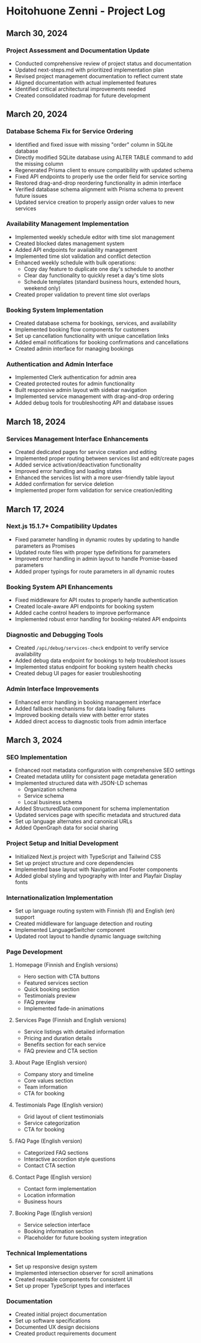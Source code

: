 # Hoitohuone Zenni - Project Log

## March 30, 2024

### Project Assessment and Documentation Update
- Conducted comprehensive review of project status and documentation
- Updated next-steps.md with prioritized implementation plan
- Revised project management documentation to reflect current state
- Aligned documentation with actual implemented features
- Identified critical architectural improvements needed
- Created consolidated roadmap for future development

## March 20, 2024

### Database Schema Fix for Service Ordering
- Identified and fixed issue with missing "order" column in SQLite database
- Directly modified SQLite database using ALTER TABLE command to add the missing column
- Regenerated Prisma client to ensure compatibility with updated schema
- Fixed API endpoints to properly use the order field for service sorting
- Restored drag-and-drop reordering functionality in admin interface
- Verified database schema alignment with Prisma schema to prevent future issues
- Updated service creation to properly assign order values to new services

### Availability Management Implementation
- Implemented weekly schedule editor with time slot management
- Created blocked dates management system
- Added API endpoints for availability management
- Implemented time slot validation and conflict detection
- Enhanced weekly schedule with bulk operations:
  - Copy day feature to duplicate one day's schedule to another
  - Clear day functionality to quickly reset a day's time slots
  - Schedule templates (standard business hours, extended hours, weekend only)
- Created proper validation to prevent time slot overlaps

### Booking System Implementation
- Created database schema for bookings, services, and availability
- Implemented booking flow components for customers
- Set up cancellation functionality with unique cancellation links
- Added email notifications for booking confirmations and cancellations
- Created admin interface for managing bookings

### Authentication and Admin Interface
- Implemented Clerk authentication for admin area
- Created protected routes for admin functionality
- Built responsive admin layout with sidebar navigation
- Implemented service management with drag-and-drop ordering
- Added debug tools for troubleshooting API and database issues

## March 18, 2024

### Services Management Interface Enhancements
- Created dedicated pages for service creation and editing
- Implemented proper routing between services list and edit/create pages
- Added service activation/deactivation functionality
- Improved error handling and loading states
- Enhanced the services list with a more user-friendly table layout
- Added confirmation for service deletion
- Implemented proper form validation for service creation/editing

## March 17, 2024

### Next.js 15.1.7+ Compatibility Updates
- Fixed parameter handling in dynamic routes by updating to handle parameters as Promises
- Updated route files with proper type definitions for parameters
- Improved error handling in admin layout to handle Promise-based parameters
- Added proper typings for route parameters in all dynamic routes

### Booking System API Enhancements
- Fixed middleware for API routes to properly handle authentication
- Created locale-aware API endpoints for booking system
- Added cache control headers to improve performance
- Implemented robust error handling for booking-related API endpoints

### Diagnostic and Debugging Tools
- Created `/api/debug/services-check` endpoint to verify service availability
- Added debug data endpoint for bookings to help troubleshoot issues
- Implemented status endpoint for booking system health checks
- Created debug UI pages for easier troubleshooting

### Admin Interface Improvements
- Enhanced error handling in booking management interface
- Added fallback mechanisms for data loading failures
- Improved booking details view with better error states
- Added direct access to diagnostic tools from admin interface

## March 3, 2024

### SEO Implementation
- Enhanced root metadata configuration with comprehensive SEO settings
- Created metadata utility for consistent page metadata generation
- Implemented structured data with JSON-LD schemas
  - Organization schema
  - Service schema
  - Local business schema
- Added StructuredData component for schema implementation
- Updated services page with specific metadata and structured data
- Set up language alternates and canonical URLs
- Added OpenGraph data for social sharing

### Project Setup and Initial Development
- Initialized Next.js project with TypeScript and Tailwind CSS
- Set up project structure and core dependencies
- Implemented base layout with Navigation and Footer components
- Added global styling and typography with Inter and Playfair Display fonts

### Internationalization Implementation
- Set up language routing system with Finnish (fi) and English (en) support
- Created middleware for language detection and routing
- Implemented LanguageSwitcher component
- Updated root layout to handle dynamic language switching

### Page Development
1. Homepage (Finnish and English versions)
   - Hero section with CTA buttons
   - Featured services section
   - Quick booking section
   - Testimonials preview
   - FAQ preview
   - Implemented fade-in animations

2. Services Page (Finnish and English versions)
   - Service listings with detailed information
   - Pricing and duration details
   - Benefits section for each service
   - FAQ preview and CTA section

3. About Page (English version)
   - Company story and timeline
   - Core values section
   - Team information
   - CTA for booking

4. Testimonials Page (English version)
   - Grid layout of client testimonials
   - Service categorization
   - CTA for booking

5. FAQ Page (English version)
   - Categorized FAQ sections
   - Interactive accordion style questions
   - Contact CTA section

6. Contact Page (English version)
   - Contact form implementation
   - Location information
   - Business hours

7. Booking Page (English version)
   - Service selection interface
   - Booking information section
   - Placeholder for future booking system integration

### Technical Implementations
- Set up responsive design system
- Implemented intersection observer for scroll animations
- Created reusable components for consistent UI
- Set up proper TypeScript types and interfaces

### Documentation
- Created initial project documentation
- Set up software specifications
- Documented UX design decisions
- Created product requirements document
